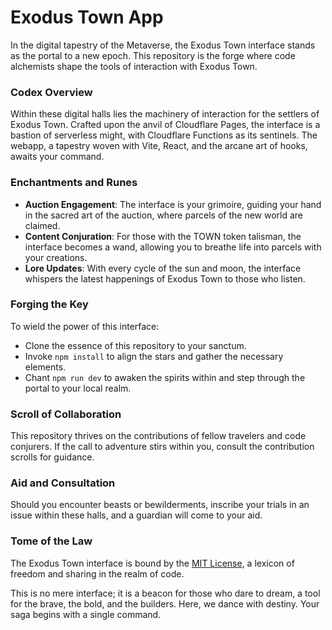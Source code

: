 # Exodus Town App

In the digital tapestry of the Metaverse, the Exodus Town interface stands as the portal to a new epoch. This repository is the forge where code alchemists shape the tools of interaction with Exodus Town.

### Codex Overview

Within these digital halls lies the machinery of interaction for the settlers of Exodus Town. Crafted upon the anvil of Cloudflare Pages, the interface is a bastion of serverless might, with Cloudflare Functions as its sentinels. The webapp, a tapestry woven with Vite, React, and the arcane art of hooks, awaits your command.

### Enchantments and Runes

- **Auction Engagement**: The interface is your grimoire, guiding your hand in the sacred art of the auction, where parcels of the new world are claimed.
- **Content Conjuration**: For those with the TOWN token talisman, the interface becomes a wand, allowing you to breathe life into parcels with your creations.
- **Lore Updates**: With every cycle of the sun and moon, the interface whispers the latest happenings of Exodus Town to those who listen.

### Forging the Key

To wield the power of this interface:

- Clone the essence of this repository to your sanctum.
- Invoke `npm install` to align the stars and gather the necessary elements.
- Chant `npm run dev` to awaken the spirits within and step through the portal to your local realm.

### Scroll of Collaboration

This repository thrives on the contributions of fellow travelers and code conjurers. If the call to adventure stirs within you, consult the contribution scrolls for guidance.

### Aid and Consultation

Should you encounter beasts or bewilderments, inscribe your trials in an issue within these halls, and a guardian will come to your aid.

### Tome of the Law

The Exodus Town interface is bound by the [MIT License](/LICENSE), a lexicon of freedom and sharing in the realm of code.

This is no mere interface; it is a beacon for those who dare to dream, a tool for the brave, the bold, and the builders. Here, we dance with destiny. Your saga begins with a single command.
